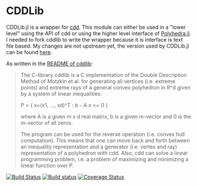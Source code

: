 # CDDLib

CDDLib.jl is a wrapper for [cdd](https://www.inf.ethz.ch/personal/fukudak/cdd_home/). This module can either be used in a "lower level" using the API of cdd or using the higher level interface of [Polyhedra.jl](https://github.com/blegat/Polyhedra.jl).
I needed to fork cddlib to write the wrapper because it is interface is text file based.
My changes are not upstream yet, the version used by CDDLib.jl can be found [here](https://github.com/blegat/cddlib).

As written in the [README of cddlib](ftp://ftp.ifor.math.ethz.ch/pub/fukuda/cdd/README.libcdd):
> The C-library  cddlib is a C implementation of the Double Description
> Method of Motzkin et al. for generating all vertices (i.e. extreme points)
> and extreme rays of a general convex polyhedron in R^d given by a system
> of linear inequalities:
>
>    P = { x=(x1, ..., xd)^T :  b - A  x  >= 0 }
>
> where  A  is a given m x d real matrix, b is a given m-vector
> and 0 is the m-vector of all zeros.
>
> The program can be used for the reverse operation (i.e. convex hull
> computation).  This means that  one can move back and forth between
> an inequality representation  and a generator (i.e. vertex and ray)
> representation of a polyhedron with cdd.  Also, cdd can solve a linear
> programming problem, i.e. a problem of maximizing and minimizing
> a linear function over P.

[![Build Status](https://travis-ci.org/blegat/CDDLib.jl.svg?branch=master)](https://travis-ci.org/blegat/CDDLib.jl)
[![Build status](https://ci.appveyor.com/api/projects/status/bfcfmeq2yxn3bj07?svg=true)](https://ci.appveyor.com/project/blegat/cdoubledescription-jl)
[![Coverage Status](https://coveralls.io/repos/github/blegat/CDDLib.jl/badge.svg?branch=master)](https://coveralls.io/github/blegat/CDDLib.jl?branch=master)
